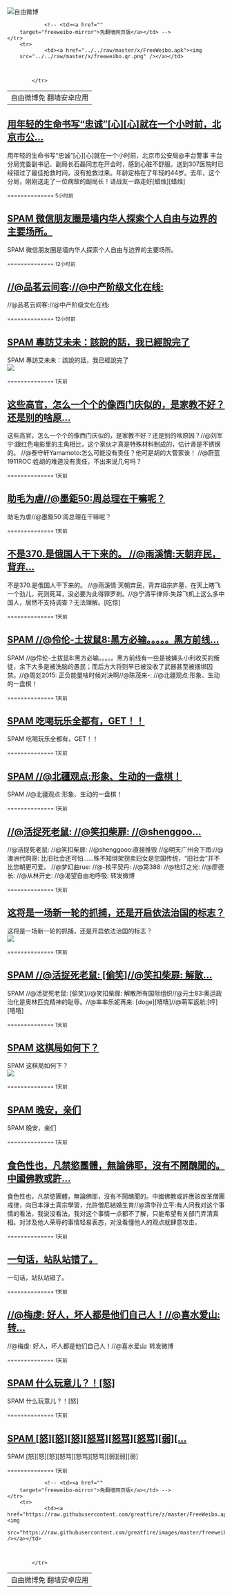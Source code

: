 

<img src="../../raw/master/x/freeweibo.png" alt="自由微博"/>
<table>
    <tr>
                <td>自由微博免
        翻墙安卓应用</td>
                
        
        
                <!-- <td><a href=""
        target="freeweibo-mirror">免翻墙网页版</a></td> -->
    </tr>
        <tr>
                <td><a href="../../raw/master/x/FreeWeibo.apk"><img
        src="../../raw/master/x/freeweibo.qr.png" /></a></td>
                
                
        
            </tr>
</table>
<h2>
	<a href="https://freeweibo.com/weibo/3871757070855963" target="freeweibo-mirror">用年轻的生命书写“忠诚”[心][心]就在一个小时前，北京市公…</a>
</h2>
<p>用年轻的生命书写“忠诚”[心][心]就在一个小时前，北京市公安局@丰台警事 丰台分局党委副书记、副局长石磊同志在开会时，感到心脏不舒服。送到307医院时已经错过了最佳抢救时间，没有抢救过来。年龄定格在了年轻的44岁。去年，这个分局，刚刚送走了一位病故的副局长！请战友一路走好[蜡烛][蜡烛]</p>
<p>
	<small> ============== 5小时前</small>
</p><h2>
	<a href="https://freeweibo.com/weibo/3871664586122980" target="freeweibo-mirror">SPAM 微信朋友圈是墙内华人探索个人自由与边界的主要场所。</a>
</h2>
<p>SPAM 微信朋友圈是墙内华人探索个人自由与边界的主要场所。</p>
<p>
	<small> ============== 12小时前</small>
</p><h2>
	<a href="https://freeweibo.com/weibo/3871660060728234" target="freeweibo-mirror">//@品茗云间客://@中产阶级文化在线:</a>
</h2>
<p>//@品茗云间客://@中产阶级文化在线:</p>
<p>
	<small> ============== 12小时前</small>
</p><h2>
	<a href="https://freeweibo.com/weibo/3871655128279257" target="freeweibo-mirror">SPAM 專訪艾未未：該說的話，我已經說完了</a>
</h2>
<p>SPAM 專訪艾未未：該說的話，我已經說完了<br><img src="http://ww4.sinaimg.cn/large/895b3cacjw1eup2k4bdjpj20c33jdke5.jpg"></p>
<p>
	<small> ============== 1天前</small>
</p><h2>
	<a href="https://freeweibo.com/weibo/3871650535179432" target="freeweibo-mirror">这些高官，怎么一个个的像西门庆似的，是家教不好？还是别的啥原…</a>
</h2>
<p>这些高官，怎么一个个的像西门庆似的，是家教不好？还是别的啥原因？//@刘军宁:跟红色电影里的主角相比，这个家伙才真是特殊材料制成的，估计肾是不锈钢的。 //@泰守轩Yamamoto:怎么可能没有责任？他可是胡的大管家诶！ //@蔚蓝1911ROC:姓胡的难道没有责任，不出来说几句吗？</p>
<p>
	<small> ============== 1天前</small>
</p><h2>
	<a href="https://freeweibo.com/weibo/3871630033938435" target="freeweibo-mirror">助毛为虐//@墨鉅50:周总理在干嘛呢？</a>
</h2>
<p>助毛为虐//@墨鉅50:周总理在干嘛呢？</p>
<p>
	<small> ============== 1天前</small>
</p><h2>
	<a href="https://freeweibo.com/weibo/3871571049064032" target="freeweibo-mirror">不是370.是俄国人干下来的。 //@雨溪情:天朝弃民，背弃…</a>
</h2>
<p>不是370.是俄国人干下来的。 //@雨溪情:天朝弃民，背弃祖宗庐墓，在天上瞎飞一个劲儿，死则死耳，没必要为此得罪罗剎。//@宁清平律师:失踪飞机上这么多中国人，居然不支持调查？无法理解。[吃惊]</p>
<p>
	<small> ============== 1天前</small>
</p><h2>
	<a href="https://freeweibo.com/weibo/3871563159532693" target="freeweibo-mirror">SPAM  //@伶伦-土拔鼠8:黑方必输。。。。。黑方前线…</a>
</h2>
<p>SPAM  //@伶伦-土拔鼠8:黑方必输。。。。。黑方前线有一些是被蝇头小利收买的叛徒，余下大多是被洗脑的愚民；而后方大将则早已被没收了武器甚至被捆绑囚禁。//@周彣2015: 正负能量啥时候对决啊//@陈茂来-: //@北疆观点:形象、生动的一盘棋！</p>
<p>
	<small> ============== 1天前</small>
</p><h2>
	<a href="https://freeweibo.com/weibo/3871557161877745" target="freeweibo-mirror">SPAM 吃喝玩乐全都有，GET！！</a>
</h2>
<p>SPAM 吃喝玩乐全都有，GET！！</p>
<p>
	<small> ============== 1天前</small>
</p><h2>
	<a href="https://freeweibo.com/weibo/3871552782976303" target="freeweibo-mirror">SPAM  //@北疆观点:形象、生动的一盘棋！</a>
</h2>
<p>SPAM  //@北疆观点:形象、生动的一盘棋！</p>
<p>
	<small> ============== 1天前</small>
</p><h2>
	<a href="https://freeweibo.com/weibo/3871551096968461" target="freeweibo-mirror">//@活捉死老鼠: //@笑扣柴扉: //@shenggoo…</a>
</h2>
<p>//@活捉死老鼠: //@笑扣柴扉: //@shenggooo:直接推毁 //@明天广州会下雨://@澳洲代购哥: 比旧社会还可怕……殊不知绑架拐卖妇女是您国传统，“旧社会”并不比您朝更可爱。 //@梦幻曲rue: //@-核平契丹: //@第388: //@桔灯之光: //@廖德长: //@从林开史: //@渴望自由地呼吸: 转发微博</p>
<p>
	<small> ============== 1天前</small>
</p><h2>
	<a href="https://freeweibo.com/weibo/3871550845349727" target="freeweibo-mirror">这将是一场新一轮的抓捕，还是开启依法治国的标志？</a>
</h2>
<p>这将是一场新一轮的抓捕，还是开启依法治国的标志？<br><img src="http://ww4.sinaimg.cn/large/0068ATssjw1euoql0yhbnj30c80a9dgx.jpg"></p>
<p>
	<small> ============== 1天前</small>
</p><h2>
	<a href="https://freeweibo.com/weibo/3871550274919474" target="freeweibo-mirror">SPAM //@活捉死老鼠: [偷笑]//@笑扣柴扉: 解散…</a>
</h2>
<p>SPAM //@活捉死老鼠: [偷笑]//@笑扣柴扉: 解散所有国际组织//@元士83:奥运政治化是奥林匹克精神的耻辱。//@率率乐妮再来: [doge][嘻嘻]//@萌军返航:[哼][嘻嘻]</p>
<p>
	<small> ============== 1天前</small>
</p><h2>
	<a href="https://freeweibo.com/weibo/3871550274754631" target="freeweibo-mirror">SPAM 这棋局如何下？</a>
</h2>
<p>SPAM 这棋局如何下？<br><img src="http://ww3.sinaimg.cn/large/005WEf8wjw1euoqhxg4jej30bk0co755.jpg"></p>
<p>
	<small> ============== 1天前</small>
</p><h2>
	<a href="https://freeweibo.com/weibo/3871548009705543" target="freeweibo-mirror">SPAM 晚安，亲们</a>
</h2>
<p>SPAM 晚安，亲们</p>
<p>
	<small> ============== 1天前</small>
</p><h2>
	<a href="https://freeweibo.com/weibo/3871537494738802" target="freeweibo-mirror">食色性也，凡禁慾團體，無論佛耶，沒有不鬧醜聞的。中國佛教或許…</a>
</h2>
<p>食色性也，凡禁慾團體，無論佛耶，沒有不鬧醜聞的。中國佛教或許應該改革僧團戒律，向日本淨土真宗學習，允許僧尼結婚生育//@清华孙立平:有人问我对这个事情的看法，我说没看法。我对这个事情一点都不了解，只能希望有关部门弄清真相。对涉及他人荣辱的事情轻易表态，对没看懂他人的观点就肆意攻击，</p>
<p>
	<small> ============== 1天前</small>
</p><h2>
	<a href="https://freeweibo.com/weibo/3871535095701402" target="freeweibo-mirror">一句话，站队站错了。</a>
</h2>
<p>一句话，站队站错了。</p>
<p>
	<small> ============== 1天前</small>
</p><h2>
	<a href="https://freeweibo.com/weibo/3871534239820169" target="freeweibo-mirror">//@梅虔: 好人，坏人都是他们自己人！//@喜水爱山: 转…</a>
</h2>
<p>//@梅虔: 好人，坏人都是他们自己人！//@喜水爱山: 转发微博</p>
<p>
	<small> ============== 1天前</small>
</p><h2>
	<a href="https://freeweibo.com/weibo/3871528456235890" target="freeweibo-mirror">SPAM 什么玩意儿？！[怒]</a>
</h2>
<p>SPAM 什么玩意儿？！[怒]</p>
<p>
	<small> ============== 1天前</small>
</p><h2>
	<a href="https://freeweibo.com/weibo/3871526505756240" target="freeweibo-mirror">SPAM [怒][怒][怒][怒骂][怒骂][怒骂][弱][…</a>
</h2>
<p>SPAM [怒][怒][怒][怒骂][怒骂][怒骂][弱][弱][弱]</p>
<p>
	<small> ============== 1天前</small>
</p>
<table>
    <tr>
                <td>自由微博免
        翻墙安卓应用</td>
                
        
        
                <!-- <td><a href=""
        target="freeweibo-mirror">免翻墙网页版</a></td> -->
    </tr>
        <tr>
                <td><a href="https://raw.githubusercontent.com/greatfire/z/master/FreeWeibo.apk"><img
        src="https://raw.githubusercontent.com/greatfire/images/master/freeweibo.qr.png" /></a></td>
                
                
        
            </tr>
</table>
